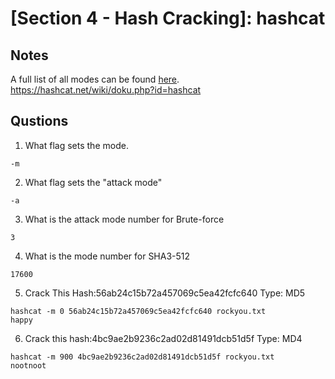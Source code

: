 # [Section 4 - Hash Cracking]: hashcat

## Notes
A full list of all modes can be found [here](https://hashcat.net/wiki/doku.php?id=example_hashes).
https://hashcat.net/wiki/doku.php?id=hashcat


## Qustions
1. What flag sets the mode.
```
-m
```

2. What flag sets the "attack mode"
```
-a
```

3. What is the attack mode number for Brute-force    
```
3
```

4. What is the mode number for SHA3-512    
```
17600
```

5. Crack This Hash:56ab24c15b72a457069c5ea42fcfc640
Type: MD5
```
hashcat -m 0 56ab24c15b72a457069c5ea42fcfc640 rockyou.txt
happy
```

6. Crack this hash:4bc9ae2b9236c2ad02d81491dcb51d5f
Type: MD4
```
hashcat -m 900 4bc9ae2b9236c2ad02d81491dcb51d5f rockyou.txt
nootnoot
```